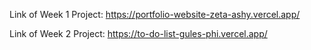Link of Week 1 Project:
https://portfolio-website-zeta-ashy.vercel.app/

Link of Week 2 Project: https://to-do-list-gules-phi.vercel.app/
